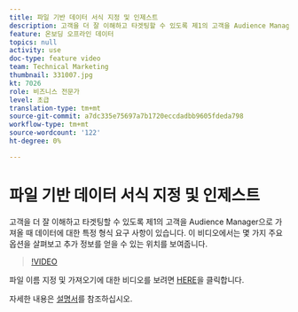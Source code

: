 ```yaml
---
title: 파일 기반 데이터 서식 지정 및 인제스트
description: 고객을 더 잘 이해하고 타겟팅할 수 있도록 제1의 고객을 Audience Manager으로 가져올 때 데이터에 대한 특정 형식 요구 사항이 있습니다. 이 비디오에서는 몇 가지 주요 옵션을 살펴보고 추가 정보를 얻을 수 있는 위치를 보여줍니다.
feature: 온보딩 오프라인 데이터
topics: null
activity: use
doc-type: feature video
team: Technical Marketing
thumbnail: 331007.jpg
kt: 7026
role: 비즈니스 전문가
level: 초급
translation-type: tm+mt
source-git-commit: a7dc335e75697a7b1720eccdadbb9605fdeda798
workflow-type: tm+mt
source-wordcount: '122'
ht-degree: 0%

---
```



# 파일 기반 데이터 서식 지정 및 인제스트

고객을 더 잘 이해하고 타겟팅할 수 있도록 제1의 고객을 Audience Manager으로 가져올 때 데이터에 대한 특정 형식 요구 사항이 있습니다. 이 비디오에서는 몇 가지 주요 옵션을 살펴보고 추가 정보를 얻을 수 있는 위치를 보여줍니다.

>[!VIDEO](https://video.tv.adobe.com/v/331007/?quality=12&learn=on)

파일 이름 지정 및 가져오기에 대한 비디오를 보려면 [HERE](steps-for-ingesting-file-based-data.md)을 클릭합니다.

자세한 내용은 [설명서](https://experienceleague.adobe.com/docs/audience-manager/user-guide/implementation-integration-guides/sending-audience-data/batch-data-transfer-process/inbound-file-contents.html?)를 참조하십시오.
